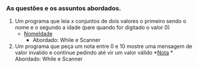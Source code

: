 ### As questões e os assuntos abordados.

1. Um programa que leia x conjuntos de dois valores o primeiro sendo o nome e o segundo a idade
(pare quando for digitado o valor 0)
    * [NomeIdade](https://github.com/SohIsa/AllBoot/blob/main/repeticaoEArrays/NomeIdade.java)
        * Abordado: While e Scanner
2. Um programa que peça um nota entre 0 e 10 mostre uma mensagem de valor invalido e continue pedindo até vir um valor válido
    *[Nota](https://github.com/SohIsa/AllBoot/blob/main/repeticaoEArrays/Nota.java)
        * Abordado: While e Scanner